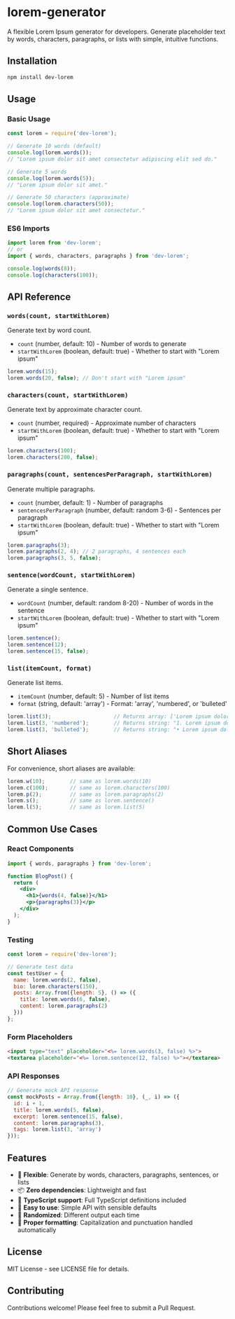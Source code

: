 # lorem-generator

A flexible Lorem Ipsum generator for developers. Generate placeholder text by words, characters, paragraphs, or lists with simple, intuitive functions.

## Installation

```bash
npm install dev-lorem
```

## Usage

### Basic Usage

```javascript
const lorem = require('dev-lorem');

// Generate 10 words (default)
console.log(lorem.words());
// "Lorem ipsum dolor sit amet consectetur adipiscing elit sed do."

// Generate 5 words
console.log(lorem.words(5));
// "Lorem ipsum dolor sit amet."

// Generate 50 characters (approximate)
console.log(lorem.characters(50));
// "Lorem ipsum dolor sit amet consectetur."
```

### ES6 Imports

```javascript
import lorem from 'dev-lorem';
// or
import { words, characters, paragraphs } from 'dev-lorem';

console.log(words(8));
console.log(characters(100));
```

## API Reference

### `words(count, startWithLorem)`
Generate text by word count.

- `count` (number, default: 10) - Number of words to generate
- `startWithLorem` (boolean, default: true) - Whether to start with "Lorem ipsum"

```javascript
lorem.words(15);
lorem.words(20, false); // Don't start with "Lorem ipsum"
```

### `characters(count, startWithLorem)`
Generate text by approximate character count.

- `count` (number, required) - Approximate number of characters
- `startWithLorem` (boolean, default: true) - Whether to start with "Lorem ipsum"

```javascript
lorem.characters(100);
lorem.characters(200, false);
```

### `paragraphs(count, sentencesPerParagraph, startWithLorem)`
Generate multiple paragraphs.

- `count` (number, default: 1) - Number of paragraphs
- `sentencesPerParagraph` (number, default: random 3-6) - Sentences per paragraph
- `startWithLorem` (boolean, default: true) - Whether to start with "Lorem ipsum"

```javascript
lorem.paragraphs(3);
lorem.paragraphs(2, 4); // 2 paragraphs, 4 sentences each
lorem.paragraphs(3, 5, false);
```

### `sentence(wordCount, startWithLorem)`
Generate a single sentence.

- `wordCount` (number, default: random 8-20) - Number of words in the sentence
- `startWithLorem` (boolean, default: true) - Whether to start with "Lorem ipsum"

```javascript
lorem.sentence();
lorem.sentence(12);
lorem.sentence(15, false);
```

### `list(itemCount, format)`
Generate list items.

- `itemCount` (number, default: 5) - Number of list items
- `format` (string, default: 'array') - Format: 'array', 'numbered', or 'bulleted'

```javascript
lorem.list(3);                    // Returns array: ['Lorem ipsum dolor', 'sit amet consectetur', 'adipiscing elit sed']
lorem.list(3, 'numbered');        // Returns string: "1. Lorem ipsum dolor\n2. sit amet consectetur\n3. adipiscing elit sed"
lorem.list(3, 'bulleted');        // Returns string: "• Lorem ipsum dolor\n• sit amet consectetur\n• adipiscing elit sed"
```

## Short Aliases

For convenience, short aliases are available:

```javascript
lorem.w(10);        // same as lorem.words(10)
lorem.c(100);       // same as lorem.characters(100)
lorem.p(2);         // same as lorem.paragraphs(2)
lorem.s();          // same as lorem.sentence()
lorem.l(5);         // same as lorem.list(5)
```

## Common Use Cases

### React Components

```jsx
import { words, paragraphs } from 'dev-lorem';

function BlogPost() {
  return (
    <div>
      <h1>{words(4, false)}</h1>
      <p>{paragraphs(3)}</p>
    </div>
  );
}
```

### Testing

```javascript
const lorem = require('dev-lorem');

// Generate test data
const testUser = {
  name: lorem.words(2, false),
  bio: lorem.characters(150),
  posts: Array.from({length: 5}, () => ({
    title: lorem.words(6, false),
    content: lorem.paragraphs(2)
  }))
};
```

### Form Placeholders

```html
<input type="text" placeholder="<%= lorem.words(3, false) %>">
<textarea placeholder="<%= lorem.sentence(12, false) %>"></textarea>
```

### API Responses

```javascript
// Generate mock API response
const mockPosts = Array.from({length: 10}, (_, i) => ({
  id: i + 1,
  title: lorem.words(5, false),
  excerpt: lorem.sentence(15, false),
  content: lorem.paragraphs(3),
  tags: lorem.list(3, 'array')
}));
```

## Features

- 🎯 **Flexible**: Generate by words, characters, paragraphs, sentences, or lists
- 📦 **Zero dependencies**: Lightweight and fast
- 🔧 **TypeScript support**: Full TypeScript definitions included
- 🚀 **Easy to use**: Simple API with sensible defaults
- 🔀 **Randomized**: Different output each time
- 📝 **Proper formatting**: Capitalization and punctuation handled automatically

## License

MIT License - see LICENSE file for details.

## Contributing

Contributions welcome! Please feel free to submit a Pull Request.